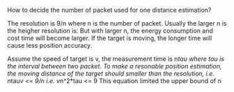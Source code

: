 How to decide the number of packet used for one distance estimation?

The resolution is 9/n where n is the number of packet. Usually the larger n is the heigher resolution is.
But with larger n, the energy consumption and cost time will become larger. If the target is moving, the longer time will cause less position accuracy.

Assume the speed of target is v, the measurement time is n*tau where tau is the interval between two packet. 
To make a resonable position estimation, the moving distance of the target should smaller than the resolution, i.e.
n*tau*v <= 9/n i.e. v*n^2*tau <= 9 This equation limited the upper bound of n